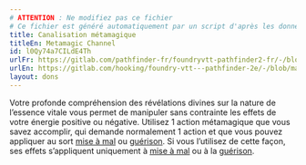 ```yaml
---
# ATTENTION : Ne modifiez pas ce fichier
# Ce fichier est généré automatiquement par un script d'après les données du module Foundry VTT officiel et de sa traduction
title: Canalisation métamagique
titleEn: Metamagic Channel
id: l0Qy74a7CILdE4Th
urlFr: https://gitlab.com/pathfinder-fr/foundryvtt-pathfinder2-fr/-/blob/master/data/feats/l0Qy74a7CILdE4Th.htm
urlEn: https://gitlab.com/hooking/foundry-vtt---pathfinder-2e/-/blob/master/packs/data/feats.db/metamagic-channel.json
layout: dons
---
```

Votre profonde compréhension des révélations divines sur la nature de l’essence vitale vous permet de manipuler sans contrainte les effets de votre énergie positive ou négative. Utilisez 1 action métamagique que vous savez accomplir, qui demande normalement 1 action et que vous pouvez appliquer au sort [mise à mal](../sorts/mise-à-mal.html) ou [guérison](../sorts/guérison.html). Si vous l’utilisez de cette façon, ses effets s’appliquent uniquement à [mise à mal](../sorts/mise-à-mal.html) ou à la [guérison](../sorts/guérison.html).
